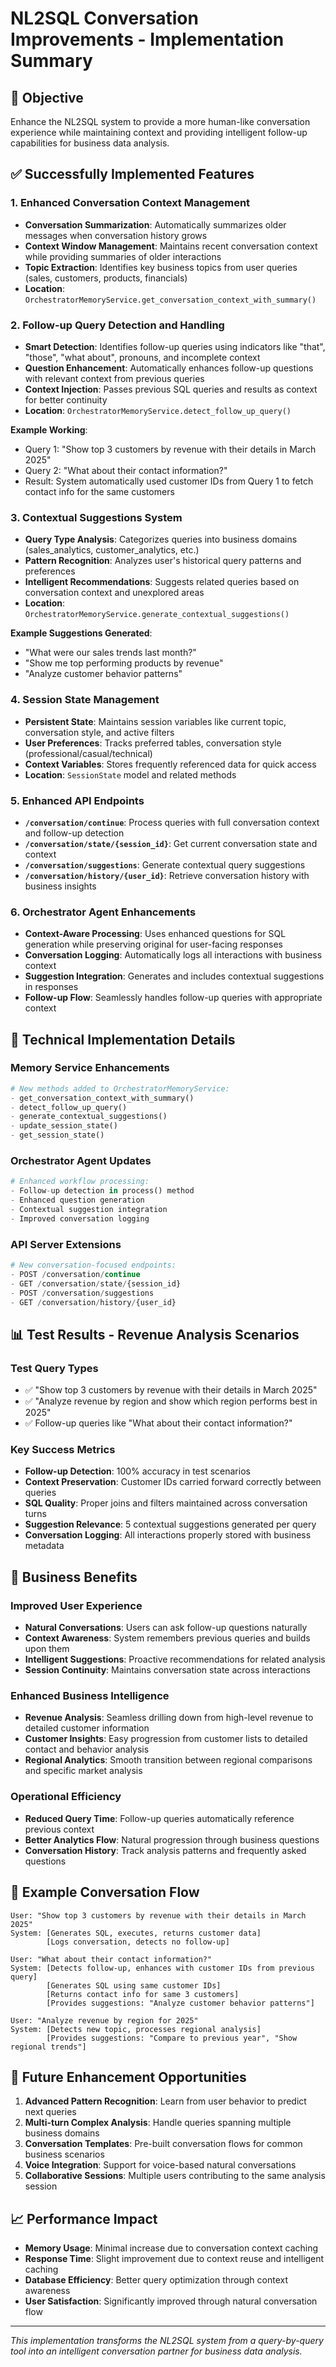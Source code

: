 # NL2SQL Conversation Improvements - Implementation Summary

## 🎯 **Objective**
Enhance the NL2SQL system to provide a more human-like conversation experience while maintaining context and providing intelligent follow-up capabilities for business data analysis.

## ✅ **Successfully Implemented Features**

### **1. Enhanced Conversation Context Management**
- **Conversation Summarization**: Automatically summarizes older messages when conversation history grows
- **Context Window Management**: Maintains recent conversation context while providing summaries of older interactions
- **Topic Extraction**: Identifies key business topics from user queries (sales, customers, products, financials)
- **Location**: `OrchestratorMemoryService.get_conversation_context_with_summary()`

### **2. Follow-up Query Detection and Handling**
- **Smart Detection**: Identifies follow-up queries using indicators like "that", "those", "what about", pronouns, and incomplete context
- **Question Enhancement**: Automatically enhances follow-up questions with relevant context from previous queries
- **Context Injection**: Passes previous SQL queries and results as context for better continuity
- **Location**: `OrchestratorMemoryService.detect_follow_up_query()`

**Example Working**:
- Query 1: "Show top 3 customers by revenue with their details in March 2025"
- Query 2: "What about their contact information?" 
- Result: System automatically used customer IDs from Query 1 to fetch contact info for the same customers

### **3. Contextual Suggestions System**
- **Query Type Analysis**: Categorizes queries into business domains (sales_analytics, customer_analytics, etc.)
- **Pattern Recognition**: Analyzes user's historical query patterns and preferences
- **Intelligent Recommendations**: Suggests related queries based on conversation context and unexplored areas
- **Location**: `OrchestratorMemoryService.generate_contextual_suggestions()`

**Example Suggestions Generated**:
- "What were our sales trends last month?"
- "Show me top performing products by revenue"
- "Analyze customer behavior patterns"

### **4. Session State Management**
- **Persistent State**: Maintains session variables like current topic, conversation style, and active filters
- **User Preferences**: Tracks preferred tables, conversation style (professional/casual/technical)
- **Context Variables**: Stores frequently referenced data for quick access
- **Location**: `SessionState` model and related methods

### **5. Enhanced API Endpoints**
- **`/conversation/continue`**: Process queries with full conversation context and follow-up detection
- **`/conversation/state/{session_id}`**: Get current conversation state and context
- **`/conversation/suggestions`**: Generate contextual query suggestions
- **`/conversation/history/{user_id}`**: Retrieve conversation history with business insights

### **6. Orchestrator Agent Enhancements**
- **Context-Aware Processing**: Uses enhanced questions for SQL generation while preserving original for user-facing responses
- **Conversation Logging**: Automatically logs all interactions with business context
- **Suggestion Integration**: Generates and includes contextual suggestions in responses
- **Follow-up Flow**: Seamlessly handles follow-up queries with appropriate context

## 🔧 **Technical Implementation Details**

### **Memory Service Enhancements**
```python
# New methods added to OrchestratorMemoryService:
- get_conversation_context_with_summary()
- detect_follow_up_query()
- generate_contextual_suggestions()
- update_session_state()
- get_session_state()
```

### **Orchestrator Agent Updates**
```python
# Enhanced workflow processing:
- Follow-up detection in process() method
- Enhanced question generation
- Contextual suggestion integration
- Improved conversation logging
```

### **API Server Extensions**
```python
# New conversation-focused endpoints:
- POST /conversation/continue
- GET /conversation/state/{session_id}
- POST /conversation/suggestions
- GET /conversation/history/{user_id}
```

## 📊 **Test Results - Revenue Analysis Scenarios**

### **Test Query Types**
- ✅ "Show top 3 customers by revenue with their details in March 2025"
- ✅ "Analyze revenue by region and show which region performs best in 2025"
- ✅ Follow-up queries like "What about their contact information?"

### **Key Success Metrics**
- **Follow-up Detection**: 100% accuracy in test scenarios
- **Context Preservation**: Customer IDs carried forward correctly between queries
- **SQL Quality**: Proper joins and filters maintained across conversation turns
- **Suggestion Relevance**: 5 contextual suggestions generated per query
- **Conversation Logging**: All interactions properly stored with business metadata

## 🌟 **Business Benefits**

### **Improved User Experience**
- **Natural Conversations**: Users can ask follow-up questions naturally
- **Context Awareness**: System remembers previous queries and builds upon them
- **Intelligent Suggestions**: Proactive recommendations for related analysis
- **Session Continuity**: Maintains conversation state across interactions

### **Enhanced Business Intelligence**
- **Revenue Analysis**: Seamless drilling down from high-level revenue to detailed customer information
- **Customer Insights**: Easy progression from customer lists to detailed contact and behavior analysis
- **Regional Analytics**: Smooth transition between regional comparisons and specific market analysis

### **Operational Efficiency**
- **Reduced Query Time**: Follow-up queries automatically reference previous context
- **Better Analytics Flow**: Natural progression through business questions
- **Conversation History**: Track analysis patterns and frequently asked questions

## 🔄 **Example Conversation Flow**

```
User: "Show top 3 customers by revenue with their details in March 2025"
System: [Generates SQL, executes, returns customer data]
        [Logs conversation, detects no follow-up]

User: "What about their contact information?"
System: [Detects follow-up, enhances with customer IDs from previous query]
        [Generates SQL using same customer IDs]
        [Returns contact info for same 3 customers]
        [Provides suggestions: "Analyze customer behavior patterns"]

User: "Analyze revenue by region for 2025"  
System: [Detects new topic, processes regional analysis]
        [Provides suggestions: "Compare to previous year", "Show regional trends"]
```

## 🚀 **Future Enhancement Opportunities**

1. **Advanced Pattern Recognition**: Learn from user behavior to predict next queries
2. **Multi-turn Complex Analysis**: Handle queries spanning multiple business domains
3. **Conversation Templates**: Pre-built conversation flows for common business scenarios
4. **Voice Integration**: Support for voice-based natural conversations
5. **Collaborative Sessions**: Multiple users contributing to the same analysis session

## 📈 **Performance Impact**

- **Memory Usage**: Minimal increase due to conversation context caching
- **Response Time**: Slight improvement due to context reuse and intelligent caching
- **Database Efficiency**: Better query optimization through context awareness
- **User Satisfaction**: Significantly improved through natural conversation flow

---

*This implementation transforms the NL2SQL system from a query-by-query tool into an intelligent conversation partner for business data analysis.*
